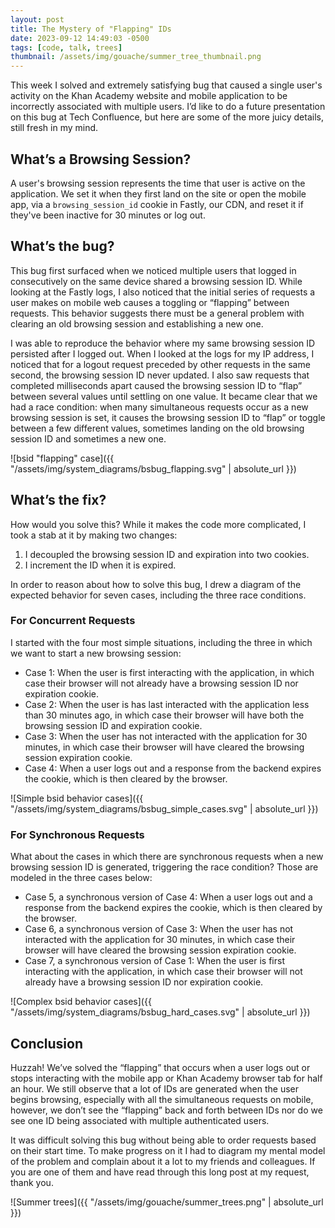 ```yaml
---
layout: post
title: The Mystery of "Flapping" IDs
date: 2023-09-12 14:49:03 -0500
tags: [code, talk, trees]
thumbnail: /assets/img/gouache/summer_tree_thumbnail.png
---
```


This week I solved and extremely satisfying bug that caused a single user's activity on the Khan Academy website and mobile application to be incorrectly associated with multiple users. I’d like to do a future presentation on this bug at Tech Confluence, but here are some of the more juicy details, still fresh in my mind.

## What’s a Browsing Session?

A user's browsing session represents the time that user is active on the application. We set it when they first land on the site or open the mobile app, via a `browsing_session_id` cookie in Fastly, our CDN, and reset it if they've been inactive for 30 minutes or log out.

## What’s the bug?

This bug first surfaced when we noticed multiple users that logged in consecutively on the same device shared a browsing session ID. While looking at the Fastly logs, I also noticed that the initial series of requests a user makes on mobile web causes a toggling or “flapping” between requests. This behavior suggests there must be a general problem with clearing an old browsing session and establishing a new one.

I was able to reproduce the behavior where my same browsing session ID persisted after I logged out. When I looked at the logs for my IP address, I noticed that for a logout request preceded by other requests in the same second, the browsing session ID never updated. I also saw requests that completed milliseconds apart caused the browsing session ID to “flap” between several values until settling on one value. It became clear that we had a race condition: when many simultaneous requests occur as a new browsing session is set, it causes the browsing session ID to “flap” or toggle between a few different values, sometimes landing on the old browsing session ID and sometimes a new one.

![bsid "flapping" case]({{ "/assets/img/system_diagrams/bsbug_flapping.svg" | absolute_url }})

## What’s the fix?

How would you solve this? While it makes the code more complicated, I took a stab at it by making two changes:

1. I decoupled the browsing session ID and expiration into two cookies.
2. I increment the ID when it is expired.

In order to reason about how to solve this bug, I drew a diagram of the expected behavior for seven cases, including the three race conditions.

### For Concurrent Requests

I started with the four most simple situations, including the three in which we want to start a new browsing session:

- Case 1: When the user is first interacting with the application, in which case their browser will not already have a browsing session ID nor expiration cookie.
- Case 2: When the user is has last interacted with the application less than 30 minutes ago, in which case their browser will have both the browsing session ID and expiration cookie.
- Case 3: When the user has not interacted with the application for 30 minutes, in which case their browser will have cleared the browsing session expiration cookie.
- Case 4: When a user logs out and a response from the backend expires the cookie, which is then cleared by the browser.

![Simple bsid behavior cases]({{ "/assets/img/system_diagrams/bsbug_simple_cases.svg" | absolute_url }})

### For Synchronous Requests

What about the cases in which there are synchronous requests when a new browsing session ID is generated, triggering the race condition? Those are modeled in the three cases below:

- Case 5, a synchronous version of Case 4: When a user logs out and a response from the backend expires the cookie, which is then cleared by the browser.
- Case 6, a synchronous version of Case 3: When the user has not interacted with the application for 30 minutes, in which case their browser will have cleared the browsing session expiration cookie.
- Case 7, a synchronous version of Case 1: When the user is first interacting with the application, in which case their browser will not already have a browsing session ID nor expiration cookie.

![Complex bsid behavior cases]({{ "/assets/img/system_diagrams/bsbug_hard_cases.svg" | absolute_url }})

## Conclusion

Huzzah! We’ve solved the “flapping” that occurs when a user logs out or stops interacting with the mobile app or Khan Academy browser tab for half an hour. We still observe that a lot of IDs are generated when the user begins browsing, especially with all the simultaneous requests on mobile, however, we don’t see the “flapping” back and forth between IDs nor do we see one ID being associated with multiple authenticated users.

It was difficult solving this bug without being able to order requests based on their start time. To make progress on it I had to diagram my mental model of the problem and complain about it a lot to my friends and colleagues. If you are one of them and have read through this long post at my request, thank you.

![Summer trees]({{ "/assets/img/gouache/summer_trees.png" | absolute_url }})
